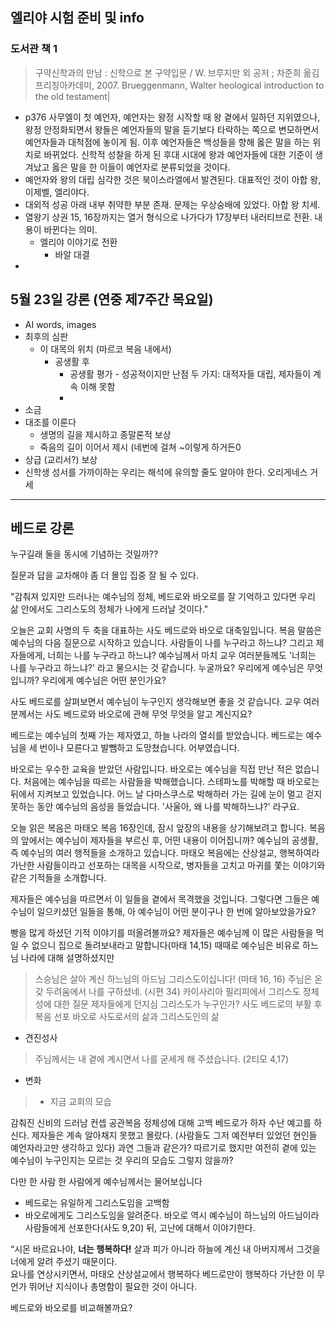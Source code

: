 
## 엘리야 시험 준비 및 info
### 도서관 책 1 
> 구약신학과의 만남 : 신학으로 본 구약입문 / W. 브루지만 외 공저 ; 차준희 옮김 프리칭아카데미, 2007. Brueggenmann, Walter heological introduction to the old testament|

- p376 사무엘이 첫 예언자, 예언자는 왕정 시작할 때 왕 곁에서 일하던 지위였으나, 왕정 안정화되면서 왕들은 예언자들의 말을 듣기보다 타락하는 쪽으로 변모하면서 예언자들과 대척점에 놓이게 됨. 이후 예언자들은 백성들을 향해 옳은 말을 하는 위치로 바뀌었다. 신학적 성찰을 하게 된 후대 시대에 왕과 예언자들에 대한 기준이 생겨났고 옳은 말을 한 이들이 예언자로 분류되었을 것이다. 
- 예언자와 왕의 대립 심각한 것은 북이스라엘에서 발견된다. 대표적인 것이 아합 왕, 이제벨, 엘리야다.
- 대외적 성공 아래 내부 취약한 부분 존재. 문제는 우상숭배에 있었다. 아합 왕 치세.
- 열왕기 상권 15, 16장까지는 열거 형식으로 나가다가 17장부터 내러티브로 전환. 내용이 바뀐다는 의미.
	- 엘리야 이야기로 전환
		- 바알 대결
- 


## 5월 23일 강론 (연중 제7주간 목요일)
- AI words, images
- 최후의 심판
	- 이 대목의 위치 (마르코 복음 내에서)
		- 공생활 후
			- 공생활 평가 - 성공적이지만 난점 두 가지: 대적자들 대립, 제자들이 계속 이해 못함
			- 
- 소금
- 대조를 이룬다
	- 생명의 길을 제시하고 종말론적 보상
	- 죽음의 길이 이어서 제시 (네번에 걸쳐 ~이렇게 하거든0
- 상급 (교리서?) 보상
- 신학생 성서를 가까이하는 우리는 해석에 유의할 줄도 알아야 한다. 오리게네스 거세






----

## 베드로 강론
누구길래 둘을 동시에 기념하는 것일까??


질문과 답을 교차해야 좀 더 몰입 집중 잘 될 수 있다.



"감춰져 있지만 드러나는 예수님의 정체,
베드로와 바오로를 잘 기억하고 있다면
우리 삶 안에서도 그리스도의 정체가 나에게 드러날 것이다."


오늘은 교회 사명의 두 축을 대표하는 사도 베드로와 바오로 대축일입니다. 복음 말씀은 예수님의 다음 질문으로 시작하고 있습니다. 사람들이 나를 누구라고 하느냐? 그리고 제자들에게, 너희는 나를 누구라고 하느냐?
예수님께서 마치 교우 여러분들께도 '너희는 나를 누구라고 하느냐?' 라고 물으시는 것 같습니다.
누굴까요? 우리에게 예수님은 무엇입니까? 우리에게 예수님은 어떤 분인가요?

사도 베드로를 살펴보면서 예수님이 누구인지 생각해보면 좋을 것 같습니다.
교우 여러분께서는 사도 베드로와 바오로에 관해 무엇 무엇을 알고 계신지요?

베드로는 예수님의 첫째 가는 제자였고, 하늘 나라의 열쇠를 받았습니다. 베드로는 예수님을 세 번이나 모른다고 발뺌하고 도망쳤습니다. 어부였습니다.

바오로는 우수한 교육을 받았던 사람입니다. 바오로는 예수님을 직접 만난 적은 없습니다. 처음에는 예수님을 따르는 사람들을 박해했습니다. 스테파노를 박해할 때 바오로는 뒤에서 지켜보고 있었습니다. 어느 날 다마스쿠스로 박해하러 가는 길에 눈이 멀고 걷지 못하는 동안 예수님의 음성을 들었습니다. '사울아, 왜 나를 박해하느냐?' 라구요.

오늘 읽은 복음은 마태오 복음 16장인데, 잠시 앞장의 내용을 상기해보려고 합니다.
복음의 앞에서는 예수님이 제자들을 부르신 후, 어떤 내용이 이어집니까? 예수님의 공생활, 즉 예수님의 여러 행적들을 소개하고 있습니다. 마태오 복음에는 산상설교, 행복하여라 가난한 사람들이라고 선포하는 대목을 시작으로, 병자들을 고치고 마귀를 쫓는 이야기와 같은 기적들을 소개합니다. 

제자들은 예수님을 따르면서 이 일들을 곁에서 목격했을 것입니다.
그렇다면 그들은 예수님이 일으키셨던 일들을 통해, 아 예수님이 어떤 분이구나 한 번에 알아보았을가요?

빵을 많게 하셨던 기적 이야기를 떠올려볼까요? 제자들은 예수님께 이 많은 사람들을 먹일 수 없으니 집으로 돌려보내라고 말합니다(마태 14,15)
때때로 예수님은 비유로 하느님 나라에 대해 설명하셨지만 



> 스승님은 살아 계신 하느님의 아드님 그리스도이십니다! (마태 16, 16)
> 주님은 온갖 두려움에서 나를 구하셨네. (시편 34)
카이사리아 필리피에서 그리스도 정체성에 대한 질문 제자들에게 던지심
그리스도가 누구인가?
사도 베드로의 부활 후 복음 선포
바오로
사도로서의 삶과
그리스도인의 삶
- 견진성사
> 주님께서는 내 곁에 계시면서 나를 굳세게 해 주셨습니다. (2티모 4,17) 
- 변화
> 	- 지금 교회의 모습

감춰진 신비의 드러남 컨셉 공관복음
정체성에 대해 고백 베드로가 하자
수난 예고를 하신다.
제자들은 계속 알아채지 못했고 몰랐다. (사람들도 그저 예전부터 있었던 현인들 예언자라고만 생각하고 있다) 과연 그들과 같은가?
따르기로 했지만 여전히 곁에 있는 예수님이 누구인지는 모르는 것
우리의 모습도 그렇지 않을까?

다만 한 사람 한 사람에게 예수님께서는 물어보십니다

- 베드로는 유일하게 그리스도임을 고백함
- 바오로에게도 그리스도임을 알려준다. 바오로 역시 예수님이 하느님의 아드님이라 사람들에게 선포한다(사도 9,20) 뒤, 고난에 대해서 이야기한다.

“시몬 바르요나야, **너는 행복하다!**
살과 피가 아니라 하늘에 계신 내 아버지께서 그것을 너에게 알려 주셨기 때문이다.  
요나를 연상시키면서, 마태오 산상설교에서 행복하다
베드로만이 행복하다 가난한 이
무언가 뛰어난 지식이나 총명함이 필요한 것이 아니다. 


베드로와 바오로를 비교해볼까요?



